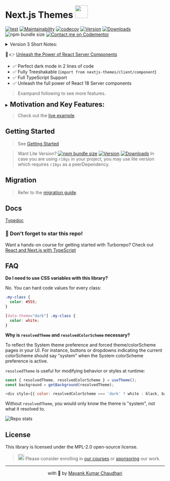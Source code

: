# Next.js Themes <img src="https://github.com/react18-tools/turborepo-template/blob/main/popper.png?raw=true" style="height: 40px"/>

[![test](https://github.com/react18-tools/nextjs-themes/actions/workflows/test.yml/badge.svg)](https://github.com/react18-tools/nextjs-themes/actions/workflows/test.yml) [![Maintainability](https://api.codeclimate.com/v1/badges/149263e95a1388369bb9/maintainability)](https://codeclimate.com/github/react18-tools/nextjs-themes/maintainability) [![codecov](https://codecov.io/gh/react18-tools/nextjs-themes/branch/main/graph/badge.svg?token=SUTY0GHPHV)](https://codecov.io/gh/react18-tools/nextjs-themes) [![Version](https://img.shields.io/npm/v/nextjs-themes.svg?colorB=green)](https://www.npmjs.com/package/nextjs-themes) [![Downloads](https://img.jsdelivr.com/img.shields.io/npm/d18m/nextjs-themes.svg)](https://www.npmjs.com/package/nextjs-themes) ![npm bundle size](https://img.shields.io/bundlephobia/minzip/nextjs-themes) [![Contact me on Codementor](https://www.codementor.io/m-badges/mayank1513/get-help.svg)](https://www.codementor.io/@mayank1513?refer=badge)

<details>
<summary>Version 3 Short Notes:</summary>
Version 3.0 brings minor API changes along with major performance improvements and fixes. We have minimized changes to existing APIs.

Note: [react18-themes](https://github.com/react18-tools/react18-themes/) will now be maintained as `nextjs-themes`, as server-specific APIs are no longer needed.

</details>

🤟 👉 [Unleash the Power of React Server Components](https://medium.com/javascript-in-plain-english/unleash-the-power-of-react-server-components-eb3fe7201231)

- ✅ Perfect dark mode in 2 lines of code
- ✅ Fully Treeshakable (`import from nextjs-themes/client/component`)
- ✅ Full TypeScript Support
- ✅ Unleash the full power of React 18 Server components

> Exampand following to see more features.

<details>
<summary><h2 style="display:inline">Motivation and Key Features:</h2></summary>

This project was inspired by next-themes. Unlike next-themes, `nextjs-themes` doesn't require wrapping everything in a provider, allowing you to take full advantage of React 18 Server Components. Additionally, it offers more features and control over your app's theming.

- ✅ Perfect dark mode in 2 lines of code
- ✅ Fully Treeshakable (`import from nextjs-themes/client/component`)
- ✅ Designed for excellence
- ✅ Full TypeScript Support
- ✅ Unleash the full power of React 18 Server components
- ✅ System setting with prefers-color-scheme
- ✅ Themed browser UI with color-scheme
- ✅ Support for Next.js 13 & Next.js 14 `appDir`
- ✅ No flash on load (for all - SSG, SSR, ISG, Server Components)
- ✅ Sync theme across tabs and windows
- ✅ Disable flashing when changing themes
- ✅ Force pages to specific themes
- ✅ Class and data attribute selector
- ✅ Manipulate theme via `useTheme` hook
- ✅ Documented with [Typedoc](https://react18-tools.github.io/nextjs-themes) ([Docs](https://react18-tools.github.io/nextjs-themes))
- ✅ Use combinations of [data-th=""] and [data-color-scheme=""] for dark/light variants of themes
- ✅ Use [data-csp=""] to style based on colorSchemePreference.
</details>

> Check out the [live example](https://nextjs-themes.vercel.app/).

## Getting Started

> See [Getting Started](./guides/getting-started.md)

> Want Lite Version? [![npm bundle size](https://img.shields.io/bundlephobia/minzip/nextjs-themes-lite)](https://www.npmjs.com/package/nextjs-themes-lite) [![Version](https://img.shields.io/npm/v/nextjs-themes-lite.svg?colorB=green)](https://www.npmjs.com/package/nextjs-themes-lite) [![Downloads](https://img.jsdelivr.com/img.shields.io/npm/d18m/nextjs-themes-lite.svg)](https://www.npmjs.com/package/nextjs-themes-lite)
> In case you are using `r18gs` in your project, you may use lite version which requires `r18gs` as a peerDependency.

## Migration

> Refer to the [migration guide](./guides/migration.md).

## Docs

[Typedoc](https://react18-tools.github.io/nextjs-themes)

### 🤩 Don't forget to star this repo!

Want a hands-on course for getting started with Turborepo? Check out [React and Next.js with TypeScript](https://www.udemy.com/course/react-and-next-js-with-typescript/?referralCode=7202184A1E57C3DCA8B2)

## FAQ

**Do I need to use CSS variables with this library?**

No. You can hard code values for every class:

```css
.my-class {
  color: #555;
}

[data-theme="dark"] .my-class {
  color: white;
}
```

**Why is `resolvedTheme` and `resolvedColorScheme` necessary?**

To reflect the System theme preference and forced theme/colorScheme pages in your UI. For instance, buttons or dropdowns indicating the current colorScheme should say "system" when the System colorScheme preference is active.

`resolvedTheme` is useful for modifying behavior or styles at runtime:

```js
const { resolvedTheme, resolvedColorScheme } = useTheme();
const background = getBackground(resolvedTheme);

<div style={{ color: resolvedColorScheme === 'dark' ? white : black, background }}>
```

Without `resolvedTheme`, you would only know the theme is "system", not what it resolved to.

![Repo stats](https://repobeats.axiom.co/api/embed/3cc219825aee3c38bad8829fb9da0dd6301a1867.svg "Repobeats analytics image")

## License

This library is licensed under the MPL-2.0 open-source license.

> <img src="https://github.com/react18-tools/turborepo-template/blob/main/popper.png?raw=true" style="height: 20px"/> Please consider enrolling in [our courses](https://mayank-chaudhari.vercel.app/courses) or [sponsoring](https://github.com/sponsors/mayank1513) our work.

<hr />

<p align="center" style="text-align:center">with 💖 by <a href="https://mayank-chaudhari.vercel.app" target="_blank">Mayank Kumar Chaudhari</a></p>
